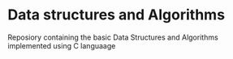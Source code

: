 # Data structures and Algorithms

Reposiory containing the basic Data Structures and Algorithms implemented using C languaage
